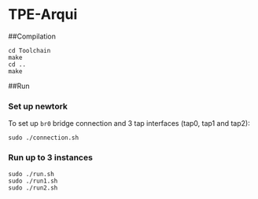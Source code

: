 # TPE-Arqui

##Compilation
```
cd Toolchain
make
cd ..
make
```

##Run
### Set up newtork
To set up `br0` bridge connection and 3 tap interfaces (tap0, tap1 and tap2):
```
sudo ./connection.sh
```
### Run up to 3 instances
```
sudo ./run.sh
sudo ./run1.sh
sudo ./run2.sh
```